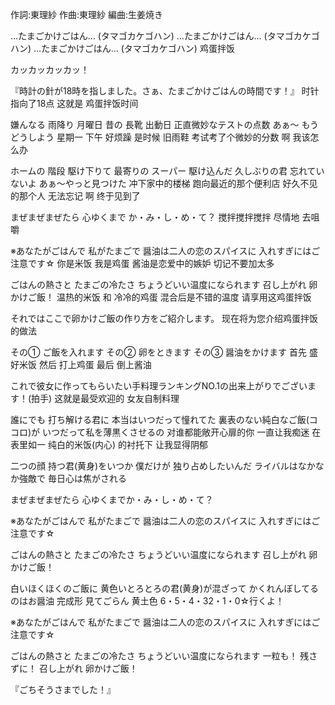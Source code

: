 作詞:東理紗 
作曲:東理紗
編曲:生姜焼き


…たまごかけごはん…
(タマゴカケゴハン)
…たまごかけごはん…
(タマゴカケゴハン)
…たまごかけごはん…
(タマゴカケゴハン)
鸡蛋拌饭

カッカッカッカッ！


『時計の針が18時を指しました。さぁ、たまごかけごはんの時間です！』
时针指向了18点 这就是 鸡蛋拌饭时间

嫌んなる 雨降り 月曜日
昔の 長靴 出動日
正直微妙なテストの点数
あぁ～ もうどうしよう
星期一 下午 好烦躁
是时候 旧雨鞋
考试考了个微妙的分数
啊 我该怎么办

ホームの 階段 駆け下りて
最寄りの スーパー 駆け込んだ
久しぶりの君 忘れていないよ
あぁ～やっと見つけた
冲下家中的楼梯
跑向最近的那个便利店
好久不见的那个人 无法忘记
啊 终于见到了


まぜまぜまぜたら
心ゆくまで
か・み・し・め・て？
搅拌搅拌搅拌
尽情地
去咀嚼


※あなたがごはんで
私がたまごで
醤油は二人の恋のスパイスに
入れすぎにはご注意です☆
你是米饭
我是鸡蛋
酱油是恋爱中的嫉妒
切记不要加太多

ごはんの熱さと
たまごの冷たさ
ちょうどいい温度になられます
召し上がれ 卵かけご飯！
温热的米饭 和
冷冷的鸡蛋
混合后是不错的温度
请享用这鸡蛋拌饭


それではここで卵かけご飯の作り方をご紹介します。
现在将为您介绍鸡蛋拌饭的做法

その① ご飯を入れます
その② 卵をときます
その③ 醤油をかけます
首先 盛好米饭
然后 打上鸡蛋
最后 倒上酱油

これで彼女に作ってもらいたい手料理ランキングNO.1の出来上がりでございます！(拍手)
这就是最受欢迎的 女友自制料理

誰にでも 打ち解ける君に
本当はいつだって憧れてた
裏表のない純白なご飯(ココロ)が
いつだって私を薄黒くさせるの
对谁都能敞开心扉的你
一直让我痴迷
在表里如一 纯白的米饭(内心) 的衬托下
让我显得阴郁

二つの顔 持つ君(黄身)をいつか
僕だけが 独り占めしたいんだ
ライバルはなかなか強敵で
毎日心は焦がされる



まぜまぜまぜたら
心ゆくまでか・み・し・め・て？


※あなたがごはんで
私がたまごで
醤油は二人の恋のスパイスに
入れすぎにはご注意です☆


ごはんの熱さと
たまごの冷たさ
ちょうどいい温度になられます
召し上がれ 卵かけご飯！


白いほくほくのご飯に
黄色いとろとろの君(黄身)が混ざって
かくれんぼしてるのはお醤油
完成形 見てごらん 黄土色
6・5・4・32・1・0☆行くよ！


※あなたがごはんで
私がたまごで
醤油は二人の恋のスパイスに
入れすぎにはご注意です☆

ごはんの熱さと
たまごの冷たさ
ちょうどいい温度になられます
一粒も！
残さずに！
召し上がれ 卵かけご飯！


『ごちそうさまでした！』
